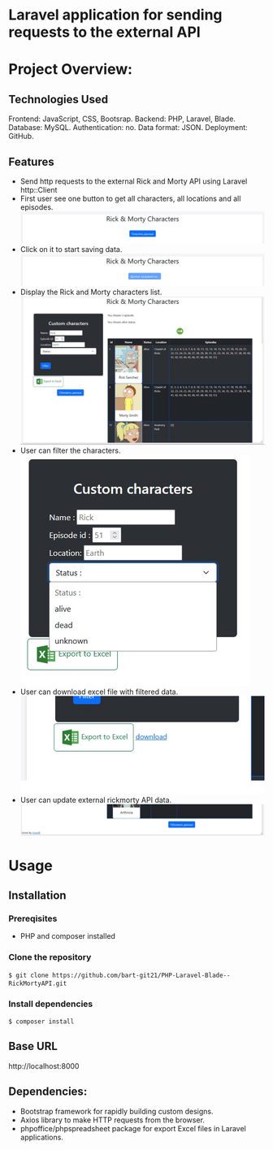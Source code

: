 # Laravel application for sending requests to the external API

# Project Overview:

## Technologies Used
Frontend: JavaScript, CSS, Bootsrap.
Backend: PHP, Laravel, Blade.
Database: MySQL.
Authentication: no.
Data format: JSON.
Deployment: GitHub.

## Features
- Send http requests to the external Rick and Morty API using Laravel http::Client
- First user see one button to get all characters, all locations and all episodes.
![screen](https://github.com/bart-git21/PHP-Laravel-Blade--RickMortyAPI/blob/main/public/images/intro.jpg)
- Click on it to start saving data.
![screen](https://github.com/bart-git21/PHP-Laravel-Blade--RickMortyAPI/blob/main/public/images/loading.jpg)
- Display the Rick and Morty characters list.
![screen](https://github.com/bart-git21/PHP-Laravel-Blade--RickMortyAPI/blob/main/public/images/result.jpg)
- User can filter the characters.
![screen](https://github.com/bart-git21/PHP-Laravel-Blade--RickMortyAPI/blob/main/public/images/filter.jpg)
- User can download excel file with filtered data.
![screen](https://github.com/bart-git21/PHP-Laravel-Blade--RickMortyAPI/blob/main/public/images/excel.jpg)
- User can update external rickmorty API data.
![screen](https://github.com/bart-git21/PHP-Laravel-Blade--RickMortyAPI/blob/main/public/images/update.jpg)

# Usage

## Installation
### Prereqisites
- PHP and composer installed
### Clone the repository
```
$ git clone https://github.com/bart-git21/PHP-Laravel-Blade--RickMortyAPI.git
```
### Install dependencies
```
$ composer install
```
## Base URL
http://localhost:8000

## Dependencies:
- Bootstrap framework for rapidly building custom designs.
- Axios library to make HTTP requests from the browser.
- phpoffice/phpspreadsheet package for export Excel files in Laravel applications.
